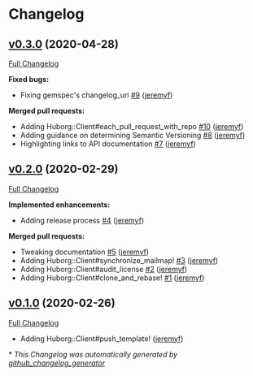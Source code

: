 # Changelog

## [v0.3.0](https://github.com/samvera-labs/huborg/tree/v0.3.0) (2020-04-28)

[Full Changelog](https://github.com/samvera-labs/huborg/compare/v0.2.0...v0.3.0)

**Fixed bugs:**

- Fixing gemspec's changelog\_uri [\#9](https://github.com/samvera-labs/huborg/pull/9) ([jeremyf](https://github.com/jeremyf))

**Merged pull requests:**

- Adding Huborg::Client\#each\_pull\_request\_with\_repo [\#10](https://github.com/samvera-labs/huborg/pull/10) ([jeremyf](https://github.com/jeremyf))
- Adding guidance on determining Semantic Versioning [\#8](https://github.com/samvera-labs/huborg/pull/8) ([jeremyf](https://github.com/jeremyf))
- Highlighting links to API documentation [\#7](https://github.com/samvera-labs/huborg/pull/7) ([jeremyf](https://github.com/jeremyf))

## [v0.2.0](https://github.com/samvera-labs/huborg/tree/v0.2.0) (2020-02-29)

[Full Changelog](https://github.com/samvera-labs/huborg/compare/v0.1.0...v0.2.0)

**Implemented enhancements:**

- Adding release process [\#4](https://github.com/samvera-labs/huborg/pull/4) ([jeremyf](https://github.com/jeremyf))

**Merged pull requests:**

- Tweaking documentation [\#5](https://github.com/samvera-labs/huborg/pull/5) ([jeremyf](https://github.com/jeremyf))
- Adding Huborg::Client\#synchronize\_mailmap! [\#3](https://github.com/samvera-labs/huborg/pull/3) ([jeremyf](https://github.com/jeremyf))
- Adding Huborg::Client\#audit\_license [\#2](https://github.com/samvera-labs/huborg/pull/2) ([jeremyf](https://github.com/jeremyf))
- Adding Huborg::Client\#clone\_and\_rebase! [\#1](https://github.com/samvera-labs/huborg/pull/1) ([jeremyf](https://github.com/jeremyf))

## [v0.1.0](https://github.com/samvera-labs/huborg/tree/v0.1.0) (2020-02-26)

[Full Changelog](https://github.com/samvera-labs/huborg/commit/cc1ce07147ad552cabf343c8195610bbb8c9376d)

- Adding Huborg::Client\#push\_template! ([jeremyf](https://github.com/jeremyf))

\* *This Changelog was automatically generated by [github_changelog_generator](https://github.com/github-changelog-generator/github-changelog-generator)*

